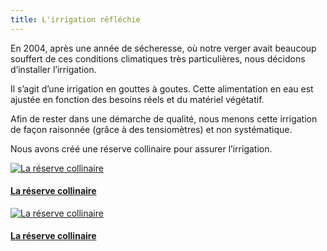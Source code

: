 ```yaml
---
title: L'irrigation rêfléchie
---
```



En 2004, après  une année de sécheresse, où notre verger avait beaucoup souffert de ces conditions climatiques très particulières, nous décidons d’installer l’irrigation.

Il s’agit d’une irrigation en gouttes à goutes. Cette alimentation en eau est ajustée en fonction des besoins réels et du matériel végétatif. 

Afin de rester dans une démarche de qualité, nous menons cette irrigation de façon raisonnée (grâce à des tensiomètres) et non systématique.

Nous avons créé une réserve collinaire pour assurer l’irrigation.


<div class="image-container">
    <a class="thumbnail" href="{{ site.baseurl }}/assets/images/le-verger/irrigation-1.jpg">
        <img src="{{ site.baseurl }}/assets/images/le-verger/irrigation-1-vignette.jpg" alt="La réserve collinaire" title="La réserve collinaire" />
        <h4 class="thumbnail-title">La réserve collinaire</h4>
    </a>
    <a class="thumbnail" href="{{ site.baseurl }}/assets/images/le-verger/irrigation-2.jpg">
        <img src="{{ site.baseurl }}/assets/images/le-verger/irrigation-2-vignette.jpg" alt="La réserve collinaire" title="La réserve collinaire" />
        <h4 class="thumbnail-title">La réserve collinaire</h4>
    </a>
</div>

